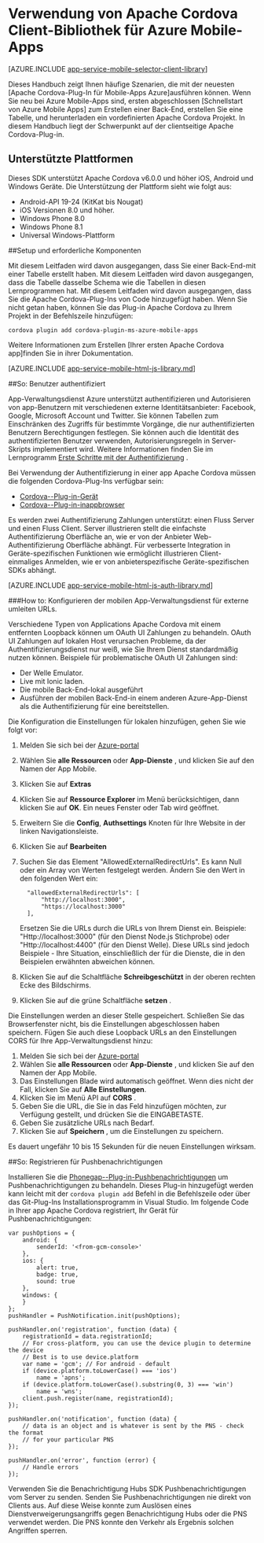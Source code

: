 <properties
    pageTitle="So verwenden Sie Apache Cordova-Plug-In für Azure Mobile-Apps"
    description="So verwenden Sie Apache Cordova-Plug-In für Azure Mobile-Apps"
    services="app-service\mobile"
    documentationCenter="javascript"
    authors="adrianhall"
    manager="erikre"
    editor=""/>

<tags
    ms.service="app-service-mobile"
    ms.workload="mobile"
    ms.tgt_pltfrm="mobile-html"
    ms.devlang="javascript"
    ms.topic="article"
    ms.date="10/01/2016"
    ms.author="adrianha"/>

# <a name="how-to-use-apache-cordova-client-library-for-azure-mobile-apps"></a>Verwendung von Apache Cordova Client-Bibliothek für Azure Mobile-Apps

[AZURE.INCLUDE [app-service-mobile-selector-client-library](../../includes/app-service-mobile-selector-client-library.md)]

Dieses Handbuch zeigt Ihnen häufige Szenarien, die mit der neuesten [Apache Cordova-Plug-In für Mobile-Apps Azure]ausführen können. Wenn Sie neu bei Azure Mobile-Apps sind, ersten abgeschlossen [Schnellstart von Azure Mobile Apps] zum Erstellen einer Back-End, erstellen Sie eine Tabelle, und herunterladen ein vordefinierten Apache Cordova Projekt. In diesem Handbuch liegt der Schwerpunkt auf der clientseitige Apache Cordova-Plug-in.

## <a name="supported-platforms"></a>Unterstützte Plattformen

Dieses SDK unterstützt Apache Cordova v6.0.0 und höher iOS, Android und Windows Geräte.  Die Unterstützung der Plattform sieht wie folgt aus:

* Android-API 19-24 (KitKat bis Nougat)
* iOS Versionen 8.0 und höher.
* Windows Phone 8.0
* Windows Phone 8.1
* Universal Windows-Plattform

##<a name="a-namesetupasetup-and-prerequisites"></a><a name="Setup"></a>Setup und erforderliche Komponenten

Mit diesem Leitfaden wird davon ausgegangen, dass Sie einer Back-End-mit einer Tabelle erstellt haben. Mit diesem Leitfaden wird davon ausgegangen, dass die Tabelle dasselbe Schema wie die Tabellen in diesen Lernprogrammen hat. Mit diesem Leitfaden wird davon ausgegangen, dass Sie die Apache Cordova-Plug-Ins von Code hinzugefügt haben.  Wenn Sie nicht getan haben, können Sie das Plug-in Apache Cordova zu Ihrem Projekt in der Befehlszeile hinzufügen:

```
cordova plugin add cordova-plugin-ms-azure-mobile-apps
```

Weitere Informationen zum Erstellen [Ihrer ersten Apache Cordova app]finden Sie in ihrer Dokumentation.

[AZURE.INCLUDE [app-service-mobile-html-js-library.md](../../includes/app-service-mobile-html-js-library.md)]


##<a name="a-nameauthahow-to-authenticate-users"></a><a name="auth"></a>So: Benutzer authentifiziert

App-Verwaltungsdienst Azure unterstützt authentifizieren und Autorisieren von app-Benutzern mit verschiedenen externe Identitätsanbieter: Facebook, Google, Microsoft Account und Twitter. Sie können Tabellen zum Einschränken des Zugriffs für bestimmte Vorgänge, die nur authentifizierten Benutzern Berechtigungen festlegen. Sie können auch die Identität des authentifizierten Benutzer verwenden, Autorisierungsregeln in Server-Skripts implementiert wird. Weitere Informationen finden Sie im Lernprogramm [Erste Schritte mit der Authentifizierung] .

Bei Verwendung der Authentifizierung in einer app Apache Cordova müssen die folgenden Cordova-Plug-Ins verfügbar sein:

* [Cordova--Plug-in-Gerät]
* [Cordova--Plug-in-inappbrowser]

Es werden zwei Authentifizierung Zahlungen unterstützt: einen Fluss Server und einen Fluss Client.  Server illustrieren stellt die einfachste Authentifizierung Oberfläche an, wie er von der Anbieter Web-Authentifizierung Oberfläche abhängt. Für verbesserte Integration in Geräte-spezifischen Funktionen wie ermöglicht illustrieren Client-einmaliges Anmelden, wie er von anbieterspezifische Geräte-spezifischen SDKs abhängt.

[AZURE.INCLUDE [app-service-mobile-html-js-auth-library.md](../../includes/app-service-mobile-html-js-auth-library.md)]

###<a name="a-nameconfigure-external-redirect-urlsahow-to-configure-your-mobile-app-service-for-external-redirect-urls"></a><a name="configure-external-redirect-urls"></a>How to: Konfigurieren der mobilen App-Verwaltungsdienst für externe umleiten URLs.

Verschiedene Typen von Applications Apache Cordova mit einem entfernten Loopback können um OAuth UI Zahlungen zu behandeln.  OAuth UI Zahlungen auf lokalen Host verursachen Probleme, da der Authentifizierungsdienst nur weiß, wie Sie Ihrem Dienst standardmäßig nutzen können.  Beispiele für problematische OAuth UI Zahlungen sind:

- Der Welle Emulator.
- Live mit Ionic laden.
- Die mobile Back-End-lokal ausgeführt
- Ausführen der mobilen Back-End-in einem anderen Azure-App-Dienst als die Authentifizierung für eine bereitstellen.

Die Konfiguration die Einstellungen für lokalen hinzufügen, gehen Sie wie folgt vor:

1. Melden Sie sich bei der [Azure-portal]
2. Wählen Sie **alle Ressourcen** oder **App-Dienste** , und klicken Sie auf den Namen der App Mobile.
3. Klicken Sie auf **Extras**
4. Klicken Sie auf **Ressource Explorer** im Menü berücksichtigen, dann klicken Sie auf **OK**.  Ein neues Fenster oder Tab wird geöffnet.
5. Erweitern Sie die **Config**, **Authsettings** Knoten für Ihre Website in der linken Navigationsleiste.
6. Klicken Sie auf **Bearbeiten**
7. Suchen Sie das Element "AllowedExternalRedirectUrls".  Es kann Null oder ein Array von Werten festgelegt werden.  Ändern Sie den Wert in den folgenden Wert ein:

         "allowedExternalRedirectUrls": [
             "http://localhost:3000",
             "https://localhost:3000"
         ],

    Ersetzen Sie die URLs durch die URLs von Ihrem Dienst ein.  Beispiele: "Http://localhost:3000" (für den Dienst Node.js Stichprobe) oder "Http://localhost:4400" (für den Dienst Welle).  Diese URLs sind jedoch Beispiele - Ihre Situation, einschließlich der für die Dienste, die in den Beispielen erwähnten abweichen können.
8. Klicken Sie auf die Schaltfläche **Schreibgeschützt** in der oberen rechten Ecke des Bildschirms.
9. Klicken Sie auf die grüne Schaltfläche **setzen** .

Die Einstellungen werden an dieser Stelle gespeichert.  Schließen Sie das Browserfenster nicht, bis die Einstellungen abgeschlossen haben speichern.
Fügen Sie auch diese Loopback URLs an den Einstellungen CORS für Ihre App-Verwaltungsdienst hinzu:

1. Melden Sie sich bei der [Azure-portal]
2. Wählen Sie **alle Ressourcen** oder **App-Dienste** , und klicken Sie auf den Namen der App Mobile.
3. Das Einstellungen Blade wird automatisch geöffnet.  Wenn dies nicht der Fall, klicken Sie auf **Alle Einstellungen**.
4. Klicken Sie im Menü API auf **CORS** .
5. Geben Sie die URL, die Sie in das Feld hinzufügen möchten, zur Verfügung gestellt, und drücken Sie die EINGABETASTE.
6. Geben Sie zusätzliche URLs nach Bedarf.
7. Klicken Sie auf **Speichern** , um die Einstellungen zu speichern.

Es dauert ungefähr 10 bis 15 Sekunden für die neuen Einstellungen wirksam.

##<a name="a-nameregister-for-pushahow-to-register-for-push-notifications"></a><a name="register-for-push"></a>So: Registrieren für Pushbenachrichtigungen

Installieren Sie die [Phonegap--Plug-in-Pushbenachrichtigungen] um Pushbenachrichtigungen zu behandeln.  Dieses Plug-in hinzugefügt werden kann leicht mit der `cordova plugin add` Befehl in die Befehlszeile oder über das Git-Plug-Ins Installationsprogramm in Visual Studio.  Im folgende Code in Ihrer app Apache Cordova registriert, Ihr Gerät für Pushbenachrichtigungen:

```
var pushOptions = {
    android: {
        senderId: '<from-gcm-console>'
    },
    ios: {
        alert: true,
        badge: true,
        sound: true
    },
    windows: {
    }
};
pushHandler = PushNotification.init(pushOptions);

pushHandler.on('registration', function (data) {
    registrationId = data.registrationId;
    // For cross-platform, you can use the device plugin to determine the device
    // Best is to use device.platform
    var name = 'gcm'; // For android - default
    if (device.platform.toLowerCase() === 'ios')
        name = 'apns';
    if (device.platform.toLowerCase().substring(0, 3) === 'win')
        name = 'wns';
    client.push.register(name, registrationId);
});

pushHandler.on('notification', function (data) {
    // data is an object and is whatever is sent by the PNS - check the format
    // for your particular PNS
});

pushHandler.on('error', function (error) {
    // Handle errors
});
```

Verwenden Sie die Benachrichtigung Hubs SDK Pushbenachrichtigungen vom Server zu senden.  Senden Sie Pushbenachrichtigungen nie direkt von Clients aus. Auf diese Weise konnte zum Auslösen eines Dienstverweigerungsangriffs gegen Benachrichtigung Hubs oder die PNS verwendet werden.  Die PNS konnte den Verkehr als Ergebnis solchen Angriffen sperren.

<!-- URLs. -->
[Azure-portal]: https://portal.azure.com
[Azure mobilen Apps Quick Start]: app-service-mobile-cordova-get-started.md
[Erste Schritte mit der Authentifizierung]: app-service-mobile-cordova-get-started-users.md
[Add authentication to your app]: app-service-mobile-cordova-get-started-users.md

[Apache Cordova-Plug-In für Azure Mobile-Apps]: https://www.npmjs.com/package/cordova-plugin-ms-azure-mobile-apps
[der erste Apache Cordova-app]: http://cordova.apache.org/#getstarted
[phonegap-facebook-plugin]: https://github.com/wizcorp/phonegap-facebook-plugin
[PhoneGap--Plug-in-Pushbenachrichtigungen]: https://www.npmjs.com/package/phonegap-plugin-push
[Cordova--Plug-in-Gerät]: https://www.npmjs.com/package/cordova-plugin-device
[Cordova--Plug-in-inappbrowser]: https://www.npmjs.com/package/cordova-plugin-inappbrowser
[Query object documentation]: https://msdn.microsoft.com/en-us/library/azure/jj613353.aspx
